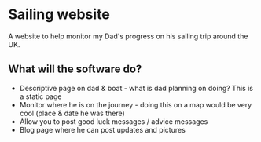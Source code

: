 # Sailing website

A website to help monitor my Dad's progress on his sailing trip around the UK.

## What will the software do?  

* Descriptive page on dad & boat - what is dad planning on doing?  This is a static page
* Monitor where he is on the journey - doing this on a map would be very cool (place & date he was there)
* Allow you to post good luck messages / advice messages
* Blog page where he can post updates and pictures

